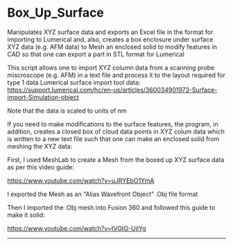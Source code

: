 # Box_Up_Surface
Manipulates XYZ surface data and exports an Excel file in the format for importing to Lumerical and, also, creates a box enclosure under surface XYZ data (e.g. AFM data) to Mesh an enclosed solid to modify features in CAD so that one can export a part in STL format for Lumerical

This script allows one to import XYZ column data from a scanning probe miscroscope (e.g. AFM)
in a text file and process it to the layout required for type 1 data Lumerical surface import tool data: 
https://support.lumerical.com/hc/en-us/articles/360034901973-Surface-import-Simulation-object

Note that the data is scaled to units of nm

If you need to make modifications to the surface features, the program, in addition, creates a 
closed box of cloud data points in XYZ colum data which is written
to a new text file such that one can make an enclosed solid from meshing the XYZ data:

First, I used MeshLab to create a Mesh from the boxed up XYZ surface data as per this video guide:

https://www.youtube.com/watch?v=uJRYEbO1YmA

I exported the Mesh as an "Alias Wavefront Object" .Obj file format

Then I imported the .Obj mesh into Fusion 360 and followed this guide to make it solid:

https://www.youtube.com/watch?v=tVGtG-UjlYg

---------------------
